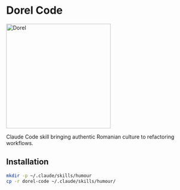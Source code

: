 # Dorel Code

<img src="https://i.imgur.com/fCN1Wti.jpeg" alt="Dorel" width="280" />

Claude Code skill bringing authentic Romanian culture to refactoring workflows.

## Installation

```bash
mkdir -p ~/.claude/skills/humour
cp -r dorel-code ~/.claude/skills/humour/
```
